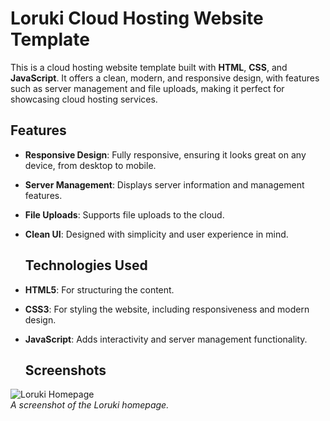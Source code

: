 # Loruki Cloud Hosting Website Template

This is a cloud hosting website template built with **HTML**, **CSS**, and **JavaScript**. It offers a clean, modern, and responsive design, with features such as server management and file uploads, making it perfect for showcasing cloud hosting services.

## Features

- **Responsive Design**: Fully responsive, ensuring it looks great on any device, from desktop to mobile.
- **Server Management**: Displays server information and management features.
- **File Uploads**: Supports file uploads to the cloud.
- **Clean UI**: Designed with simplicity and user experience in mind.

  ## Technologies Used

- **HTML5**: For structuring the content.
- **CSS3**: For styling the website, including responsiveness and modern design.
- **JavaScript**: Adds interactivity and server management functionality.

  ## Screenshots

![Loruki Homepage](path/to/screenshot.png)  
_A screenshot of the Loruki homepage._
